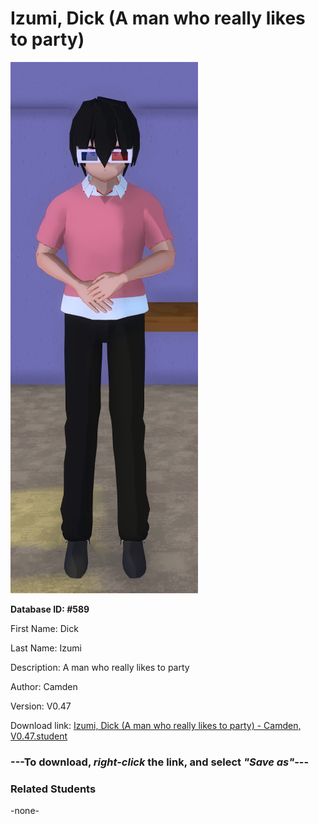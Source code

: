 # Izumi, Dick (A man who really likes to party)

<img src="Files/Izumi, Dick (A man who really likes to party).png" title="Izumi, Dick (A man who really likes to party) - Camden, V0.47">

**Database ID: #589**

First Name: Dick

Last Name: Izumi

Description: A man who really likes to party

Author: Camden

Version: V0.47

Download link: <a href="https://raw.githubusercontent.com/Arbiter1223/Daigaku-Gurashi-Custom-Students/master/Students/Files/Izumi%2C%20Dick%20(A%20man%20who%20really%20likes%20to%20party)%20-%20Camden%2C%20V0.47.student">Izumi, Dick (A man who really likes to party) - Camden, V0.47.student</a>

### ---**To download, _right-click_ the link, and select _"Save as"_**---

### Related Students

-none-
